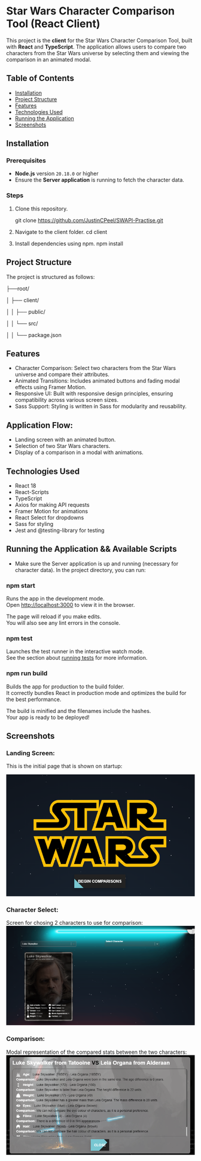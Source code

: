 # Star Wars Character Comparison Tool (React Client)

This project is the **client** for the Star Wars Character Comparison Tool, built with **React** and **TypeScript**. The application allows users to compare two characters from the Star Wars universe by selecting them and viewing the comparison in an animated modal.

## Table of Contents

- [Installation](#installation)
- [Project Structure](#project-structure)
- [Features](#features)
- [Technologies Used](#technologies-used)
- [Running the Application](#running-the-application)
- [Screenshots](#screenshots)

## Installation

### Prerequisites

- **Node.js** version `20.18.0` or higher
- Ensure the **Server application** is running to fetch the character data.

### Steps

1. Clone this repository.

   git clone <https://github.com/JustinCPeel/SWAPI-Practise.git>

2. Navigate to the client folder.
   cd client

3. Install dependencies using npm.
   npm install

## Project Structure

The project is structured as follows:

├──root/ 

│    ├── client/ 

│    │   ├── public/ 

│    │   └── src/ 

│    │   └── package.json

## Features

- Character Comparison: Select two characters from the Star Wars universe and compare their attributes.
- Animated Transitions: Includes animated buttons and fading modal effects using Framer Motion.
- Responsive UI: Built with responsive design principles, ensuring compatibility across various screen sizes.
- Sass Support: Styling is written in Sass for modularity and reusability.

## Application Flow:

- Landing screen with an animated button.
- Selection of two Star Wars characters.
- Display of a comparison in a modal with animations.

## Technologies Used

- React 18
- React-Scripts
- TypeScript
- Axios for making API requests
- Framer Motion for animations
- React Select for dropdowns
- Sass for styling
- Jest and @testing-library for testing

## Running the Application && Available Scripts

- Make sure the Server application is up and running (necessary for character data).
  In the project directory, you can run:

### npm start

Runs the app in the development mode.\
Open [http://localhost:3000](http://localhost:3000) to view it in the browser.

The page will reload if you make edits.\
You will also see any lint errors in the console.

### npm test

Launches the test runner in the interactive watch mode.\
See the section about [running tests](https://facebook.github.io/create-react-app/docs/running-tests) for more information.

### npm run build

Builds the app for production to the build folder.\
It correctly bundles React in production mode and optimizes the build for the best performance.

The build is minified and the filenames include the hashes.\
Your app is ready to be deployed!


## Screenshots
### Landing Screen:
This is the initial page that is shown on startup:

![Landing Screen](landing.png)

### Character Select:
Screen for chosing 2 characters to use for comparison:
![Character Select](characterSelect.png)

### Comparison:
Modal representation of the compared stats between the two characters:
![Comparison](comparison.png)